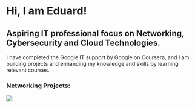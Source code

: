 # Hi, I am Eduard!

## Aspiring IT professional focus on Networking, Cybersecurity and Cloud Technologies.

I have completed the Google IT support by Google on Coursera, and I am building projects and enhancing my knowledge and skills by learning relevant courses.

### Networking Projects:

<a href="https://linkedin.com/in/eduardburcea/"><img src="https://img.shields.io/badge/-LinkedIn-0072b1?&style=for-the-badge&logo=linkedin&logoColor=white" /></a>
